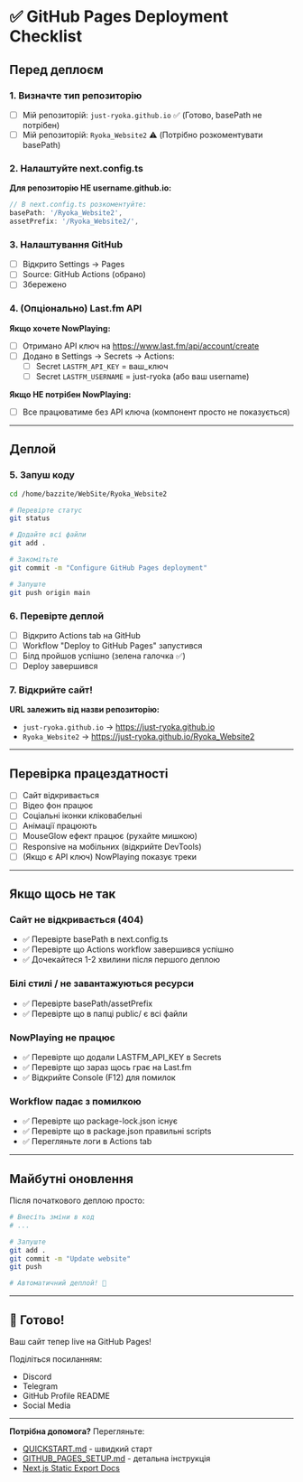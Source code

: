 # ✅ GitHub Pages Deployment Checklist

## Перед деплоєм

### 1. Визначте тип репозиторію

- [ ] Мій репозиторій: `just-ryoka.github.io` ✅ (Готово, basePath не потрібен)
- [ ] Мій репозиторій: `Ryoka_Website2` ⚠️ (Потрібно розкоментувати basePath)

### 2. Налаштуйте next.config.ts

**Для репозиторію НЕ username.github.io:**

```typescript
// В next.config.ts розкоментуйте:
basePath: '/Ryoka_Website2',
assetPrefix: '/Ryoka_Website2/',
```

### 3. Налаштування GitHub

- [ ] Відкрито Settings → Pages
- [ ] Source: GitHub Actions (обрано)
- [ ] Збережено

### 4. (Опціонально) Last.fm API

**Якщо хочете NowPlaying:**

- [ ] Отримано API ключ на https://www.last.fm/api/account/create
- [ ] Додано в Settings → Secrets → Actions:
  - [ ] Secret `LASTFM_API_KEY` = ваш_ключ
  - [ ] Secret `LASTFM_USERNAME` = just-ryoka (або ваш username)

**Якщо НЕ потрібен NowPlaying:**
- [ ] Все працюватиме без API ключа (компонент просто не показується)

---

## Деплой

### 5. Запуш коду

```bash
cd /home/bazzite/WebSite/Ryoka_Website2

# Перевірте статус
git status

# Додайте всі файли
git add .

# Закомітьте
git commit -m "Configure GitHub Pages deployment"

# Запуште
git push origin main
```

### 6. Перевірте деплой

- [ ] Відкрито Actions tab на GitHub
- [ ] Workflow "Deploy to GitHub Pages" запустився
- [ ] Білд пройшов успішно (зелена галочка ✅)
- [ ] Deploy завершився

### 7. Відкрийте сайт!

**URL залежить від назви репозиторію:**

- `just-ryoka.github.io` → https://just-ryoka.github.io
- `Ryoka_Website2` → https://just-ryoka.github.io/Ryoka_Website2

---

## Перевірка працездатності

- [ ] Сайт відкривається
- [ ] Відео фон працює
- [ ] Соціальні іконки кліковабельні
- [ ] Анімації працюють
- [ ] MouseGlow ефект працює (рухайте мишкою)
- [ ] Responsive на мобільних (відкрийте DevTools)
- [ ] (Якщо є API ключ) NowPlaying показує треки

---

## Якщо щось не так

### Сайт не відкривається (404)
- ✅ Перевірте basePath в next.config.ts
- ✅ Перевірте що Actions workflow завершився успішно
- ✅ Дочекайтеся 1-2 хвилини після першого деплою

### Білі стилі / не завантажуються ресурси
- ✅ Перевірте basePath/assetPrefix
- ✅ Перевірте що в папці public/ є всі файли

### NowPlaying не працює
- ✅ Перевірте що додали LASTFM_API_KEY в Secrets
- ✅ Перевірте що зараз щось грає на Last.fm
- ✅ Відкрийте Console (F12) для помилок

### Workflow падає з помилкою
- ✅ Перевірте що package-lock.json існує
- ✅ Перевірте що в package.json правильні scripts
- ✅ Перегляньте логи в Actions tab

---

## Майбутні оновлення

Після початкового деплою просто:

```bash
# Внесіть зміни в код
# ...

# Запуште
git add .
git commit -m "Update website"
git push

# Автоматичний деплой! 🚀
```

---

## 🎉 Готово!

Ваш сайт тепер live на GitHub Pages!

Поділіться посиланням:
- Discord
- Telegram  
- GitHub Profile README
- Social Media

---

**Потрібна допомога?** Перегляньте:
- [QUICKSTART.md](./QUICKSTART.md) - швидкий старт
- [GITHUB_PAGES_SETUP.md](./GITHUB_PAGES_SETUP.md) - детальна інструкція
- [Next.js Static Export Docs](https://nextjs.org/docs/app/building-your-application/deploying/static-exports)
